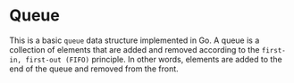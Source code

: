 # Queue

This is a basic `queue` data structure implemented in Go. A queue is a collection of elements that are added and removed according to the `first-in, first-out (FIFO)` principle. In other words, elements are added to the end of the queue and removed from the front.
